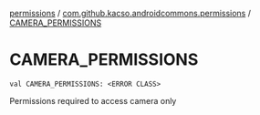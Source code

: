 [permissions](../index.md) / [com.github.kacso.androidcommons.permissions](index.md) / [CAMERA_PERMISSIONS](.)

# CAMERA_PERMISSIONS

`val CAMERA_PERMISSIONS: <ERROR CLASS>`

Permissions required to access camera only

